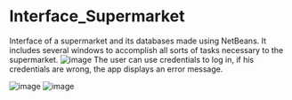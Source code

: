 # Interface_Supermarket
Interface of a supermarket and its databases made using NetBeans. It includes several windows to accomplish all sorts of tasks necessary to the supermarket.
![image](https://github.com/melosamsam/Interface_Supermarket/assets/103419843/dbfaf710-890b-4f15-96e9-bcfea8bbd43b)
The user can use credentials to log in, if his credentials are wrong, the app displays an error message. 

![image](https://github.com/melosamsam/Interface_Supermarket/assets/103419843/ff630a7d-28f3-4611-8e02-25c99f1f0e2a)
![image](https://github.com/melosamsam/Interface_Supermarket/assets/103419843/76e14956-0ae5-4c20-b723-6986b9fffb22)
